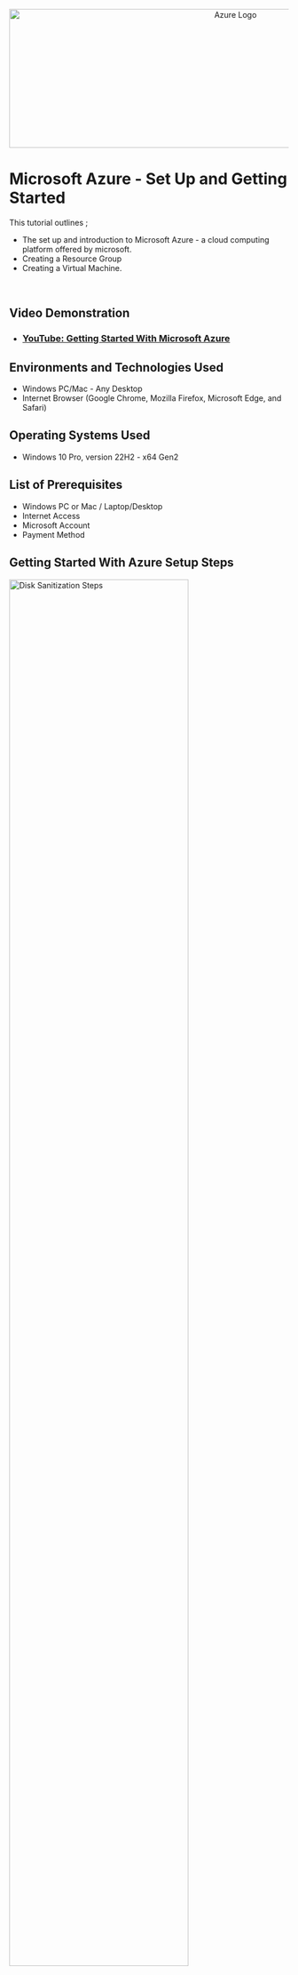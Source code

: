 <p align="center">
<img src="https://imgur.com/EVhaRNV.png" alt="Azure Logo" Width="800px" Height="250px">
  
</p>

<h1>Microsoft Azure - Set Up and Getting Started</h1>
This tutorial outlines ;
<ul>
<li>The set up and introduction to Microsoft Azure - a cloud computing platform offered by microsoft.</li>
<li>Creating a Resource Group</li>
<li>Creating a Virtual Machine.</li>
</ul>
<br />

<h2>Video Demonstration</h2>

- ### [YouTube: Getting Started With Microsoft Azure](https://www.youtube.com)

<h2>Environments and Technologies Used</h2>

- Windows PC/Mac - Any Desktop
- Internet Browser (Google Chrome, Mozilla Firefox, Microsoft Edge, and Safari)

<h2>Operating Systems Used </h2>

- Windows 10 Pro, version 22H2 - x64 Gen2

<h2>List of Prerequisites</h2>

- Windows PC or Mac / Laptop/Desktop 
- Internet Access
- Microsoft Account
- Payment Method 

<h2>Getting Started With Azure Setup Steps</h2>

<p>
<img src="https://i.imgur.com/DJmEXEB.png" height="80%" width="80%" alt="Disk Sanitization Steps"/>
</p>
<p>
Navigate to <a href="https://azure.microsoft.com/en-us">Azure Website</a> click to create a new 
</p>
<br />

<p>
<img src="https://i.imgur.com/DJmEXEB.png" height="80%" width="80%" alt="Disk Sanitization Steps"/>
</p>
<p>
Lorem ipsum dolor sit amet, consectetur adipiscing elit, sed do eiusmod tempor incididunt ut labore et dolore magna aliqua. Ut enim ad minim veniam, quis nostrud exercitation ullamco laboris nisi ut aliquip ex ea commodo consequat. Duis aute irure dolor in reprehenderit in voluptate velit esse cillum dolore eu fugiat nulla pariatur.
</p>
<br />

<p>
<img src="https://i.imgur.com/DJmEXEB.png" height="80%" width="80%" alt="Disk Sanitization Steps"/>
</p>
<p>
Lorem ipsum dolor sit amet, consectetur adipiscing elit, sed do eiusmod tempor incididunt ut labore et dolore magna aliqua. Ut enim ad minim veniam, quis nostrud exercitation ullamco laboris nisi ut aliquip ex ea commodo consequat. Duis aute irure dolor in reprehenderit in voluptate velit esse cillum dolore eu fugiat nulla pariatur.
</p>
<br />
